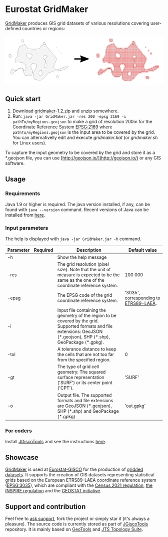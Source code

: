 # Eurostat GridMaker

[GridMaker](https://github.com/eurostat/GridMaker) produces GIS grid datasets of various resolutions covering user-defined countries or regions:

![Eurostat Grid Maker](docs/img/demo_ex/demo_ex.png)

## Quick start

1. Download [gridmaker-1.2.zip](releases/gridmaker-1.2.zip?raw=true) and unzip somewhere.
2. Run: `java -jar GridMaker.jar -res 200 -epsg 2169 -i pathTo/myRegions.geojson` to make a grid of resolution 200m for the Coordinate Reference System [EPSG:2169](https://spatialreference.org/ref/epsg/luxembourg-1930-gauss/) where `pathTo/myRegions.geojson` is the input area to be covered by the grid. You can alternativelly edit and execute *gridmaker.bat* (or *gridmaker.sh* for Linux users).

To capture the input geometry to be covered by the grid and store it as a *.geojson file, you can use [http://geojson.io/](http://geojson.io/) or any GIS software.

## Usage

### Requirements

Java 1.9 or higher is required. The java version installed, if any, can be found with `java --version` command. Recent versions of Java can be installed from [here](https://www.java.com/).

### Input parameters

The help is displayed with `java -jar GridMaker.jar -h` command.

| Parameter | Required | Description | Default value |
| ------------- | ------------- |-------------| ------|
| -h | | Show the help message |  |
| -res |  | The grid resolution (pixel size). Note that the unit of measure is expected to be the same as the one of the coordinate reference system. | 100 000 |
| -epsg |  | The EPSG code of the grid coordinate reference system. | '3035', corresponding to [ETRS89-LAEA](https://spatialreference.org/ref/epsg/etrs89-etrs-laea/). |
| -i |  | Input file containing the geometry of the region to be covered by the grid. Supported formats and file extensions: GeoJSON \(\*.geojson), SHP (\*.shp), GeoPackage (\*.gpkg). |  |
| -tol |  | A tolerance distance to keep the cells that are not too far from the specified region. | 0 |
| -gt |  | The type of grid cell geometry: The squared surface representation ('SURF') or its center point ('CPT'). | 'SURF' |
| -o |  | Output file. The supported formats and file extensions are GeoJSON (\*.geojson), SHP (\*.shp) and GeoPackage (\*.gpkg) | 'out.gpkg' |

### For coders

Install [JGiscoTools](https://github.com/eurostat/JGiscoTools/) and see the instructions [here](https://github.com/eurostat/JGiscoTools/tree/master/src/site/gridmaker).

## Showcase

[GridMaker](https://github.com/eurostat/GridMaker) is used at [Eurostat-GISCO](http://ec.europa.eu/eurostat/web/gisco) for the production of [gridded datasets](https://ec.europa.eu/eurostat/web/gisco/geodata/reference-data/grids). It supports the creation of GIS datasets representing statistical grids based on the European ETRS89-LAEA coordinate reference system ([EPSG:3035](https://spatialreference.org/ref/epsg/etrs89-etrs-laea/)), which are compliant with the [Census 2021 regulation](https://ec.europa.eu/eurostat/web/population-and-housing-census/background), [the INSPIRE regulation](https://inspire.ec.europa.eu/id/document/tg/su) and the [GEOSTAT initiative](https://www.efgs.info/geostat/).

## Support and contribution

Feel free to [ask support](https://github.com/eurostat/GridMaker/issues/new), fork the project or simply star it (it's always a pleasure). The source code is currently stored as part of [JGiscoTools](https://github.com/eurostat/JGiscoTools) repository. It is mainly based on [GeoTools](http://www.geotools.org/) and [JTS Topology Suite](https://locationtech.github.io/jts/).
